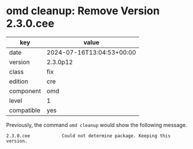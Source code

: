 [//]: # (werk v2)
# omd cleanup: Remove Version 2.3.0.cee

key        | value
---------- | ---
date       | 2024-07-16T13:04:53+00:00
version    | 2.3.0p12
class      | fix
edition    | cre
component  | omd
level      | 1
compatible | yes

Previously, the command `omd cleanup` would show the following message.
```
2.3.0.cee            Could not determine package. Keeping this version.
```
